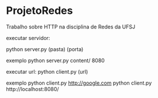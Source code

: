 # ProjetoRedes


Trabalho sobre HTTP na disciplina de Redes da UFSJ

executar servidor:

python server.py (pasta) (porta)

exemplo
python server.py content/ 8080

executar url:
python client.py (url)

exemplo
python client.py http://google.com
python client.py http://localhost:8080/
